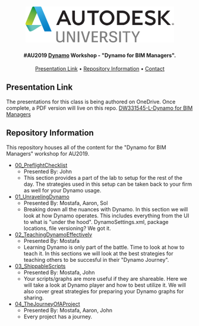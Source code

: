 <h1 align="center">
  <br>
  <img src="./!Presentation/_resources/au_2019.png" alt="AU" width="400">
</h1>

<h4 align="center">#AU2019 <a href="http://dynamobim.org/" target="_blank">Dynamo</a> Workshop - "Dynamo for BIM Managers".</h4>

<p align="center">
  <a href="#presentation-link">Presentation Link</a> •
  <a href="#repository-information">Repository Information</a> •
  <a href="#contact">Contact</a> 
</p>

## Presentation Link
The presentations for this class is being authored on OneDrive. Once complete, a PDF version will live on this repo.
<a href ="https://parallaxteam-my.sharepoint.com/:p:/p/johnpierson/ETOsolcazOVHgElIIu6EdXABBl3E0KiIhaBfGx4hFbFrHQ?e=4%3aSQU9kp&at=9">DW331545-L-Dynamo for BIM Managers</a> 

## Repository Information
This repository houses all of the content for the "Dynamo for BIM Managers" workshop for AU2019.
* [00_PreflightChecklist](./00_PreflightChecklist)
  - Presented By: John 
  - This section provides a part of the lab to setup for the rest of the day. The strategies used in this setup can be taken back to your firm as well for your Dynamo usage.
* [01_UnravelingDynamo](./01_UnravelingDynamo)
  - Presented By: Mostafa, Aaron, Sol
  - Breaking down all the nuances with Dynamo. In this section we will look at how Dynamo operates. This includes everything from the UI to what is "under the hood". DynamoSettings.xml, package locations, file versioning? We got it.
* [02_TeachingDynamoEffectively](./02_TeachingDynamoEffectively)
  - Presented By: Mostafa
  - Learning Dynamo is only part of the battle. Time to look at how to teach it. In this sections we will look at the best strategies for teaching others to be succesful in their "Dynamo Journey".
* [03_ShippableScripts](./03_ShippableScripts)
  - Presented By: Mostafa, John 
  - Your scripts/graphs are more useful if they are shareable. Here we will take a look at Dynamo player and how to best utilize it. We will also cover great strategies for preparing your Dynamo graphs for sharing.
* [04_TheJourneyOfAProject](./04_TheJourneyOfAProject)
  - Presented By: Mostafa, Aaron, John 
  - Every project has a journey.
